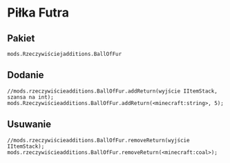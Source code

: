 # Piłka Futra

## Pakiet

`mods.Rzeczywiściejadditions.BallOfFur`

## Dodanie

```zenscript
//mods.rzeczywiścieadditions.BallOfFur.addReturn(wyjście IItemStack, szansa na int);
mods.Rzeczywiścieadditions.BallOfFur.addReturn(<minecraft:string>, 5);
```

## Usuwanie

```zenscript
//mods.rzeczywiścieadditions.BallOfFur.removeReturn(wyjście IItemStack);
mods.rzeczywiścieadditions.BallOfFur.removeReturn(<minecraft:coal>);
```